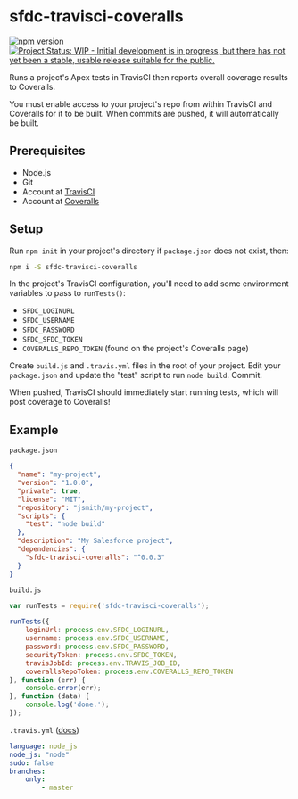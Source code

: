 # sfdc-travisci-coveralls

[![npm version](https://img.shields.io/npm/v/sfdc-travisci-coveralls.svg)](https://www.npmjs.com/package/sfdc-travisci-coveralls)
[![Project Status: WIP - Initial development is in progress, but there has not yet been a stable, usable release suitable for the public.](http://www.repostatus.org/badges/latest/wip.svg)](http://www.repostatus.org/#wip)

Runs a project's Apex tests in TravisCI then reports overall coverage results to Coveralls.

You must enable access to your project's repo from within TravisCI and Coveralls for
it to be built. When commits are pushed, it will automatically be built.

## Prerequisites

* Node.js
* Git
* Account at [TravisCI](https://travis-ci.org/)
* Account at [Coveralls](https://coveralls.io/)


## Setup

Run `npm init` in your project's directory if `package.json` does not exist, then:

```bash
npm i -S sfdc-travisci-coveralls
```

In the project's TravisCI configuration, you'll need to add some environment variables to pass to `runTests()`:

* `SFDC_LOGINURL`
* `SFDC_USERNAME`
* `SFDC_PASSWORD`
* `SFDC_SFDC_TOKEN`
* `COVERALLS_REPO_TOKEN` (found on the project's Coveralls page)

Create `build.js` and `.travis.yml` files in the root of your project. Edit your `package.json` and update the "test"
script to run `node build`. Commit.

When pushed, TravisCI should immediately start running tests, which will post coverage to Coveralls!

## Example

`package.json`
```json
{
  "name": "my-project",
  "version": "1.0.0",
  "private": true,
  "license": "MIT",
  "repository": "jsmith/my-project",
  "scripts": {
    "test": "node build"
  },
  "description": "My Salesforce project",
  "dependencies": {
    "sfdc-travisci-coveralls": "^0.0.3"
  }
}
```

`build.js`

```javascript
var runTests = require('sfdc-travisci-coveralls');

runTests({
	loginUrl: process.env.SFDC_LOGINURL,
	username: process.env.SFDC_USERNAME,
	password: process.env.SFDC_PASSWORD,
	securityToken: process.env.SFDC_TOKEN,
	travisJobId: process.env.TRAVIS_JOB_ID,
	coverallsRepoToken: process.env.COVERALLS_REPO_TOKEN
}, function (err) {
	console.error(err);
}, function (data) {
	console.log('done.');
});

```

`.travis.yml` ([docs](https://docs.travis-ci.com/user/languages/javascript-with-nodejs))

```yaml
language: node_js
node_js: "node"
sudo: false
branches:
    only:
        - master
```
